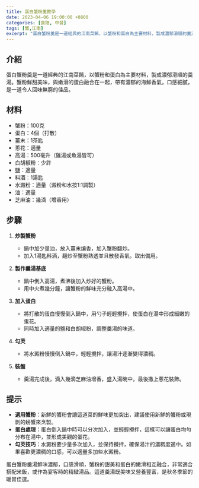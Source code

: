 ```yaml
---
title: 蛋白蟹粉羹教學
date: 2023-04-06 19:00:00 +0800
categories: [食譜, 中餐]
tags: [蟹,江南] 
excerpt: "蛋白蟹粉羹是一道經典的江南菜餚，以蟹粉和蛋白為主要材料，製成濃郁滑順的羹湯。蟹粉鮮甜美味，與嫩滑的蛋白融合在一起，帶有濃郁的海鮮香氣，口感細膩，是一道令人回味無窮的佳品"
---
```


## 介紹
蛋白蟹粉羹是一道經典的江南菜餚，以蟹粉和蛋白為主要材料，製成濃郁滑順的羹湯。蟹粉鮮甜美味，與嫩滑的蛋白融合在一起，帶有濃郁的海鮮香氣，口感細膩，是一道令人回味無窮的佳品。

## 材料
- 蟹粉：100克
- 蛋白：4個（打散）
- 薑末：1茶匙
- 蔥花：適量
- 高湯：500毫升（雞湯或魚湯皆可）
- 白胡椒粉：少許
- 鹽：適量
- 料酒：1湯匙
- 水澱粉：適量（澱粉和水按1:1調製）
- 油：適量
- 芝麻油：幾滴（增香用）

## 步驟

1. **炒製蟹粉**  
   - 鍋中加少量油，放入薑末煸香，加入蟹粉翻炒。
   - 加入1湯匙料酒，翻炒至蟹粉熟透並且散發香氣。取出備用。

2. **製作羹湯基底**  
   - 鍋中倒入高湯，煮沸後加入炒好的蟹粉。
   - 用中火煮幾分鐘，讓蟹粉的鮮味充分融入高湯中。

3. **加入蛋白**  
   - 將打散的蛋白慢慢倒入鍋中，用勺子輕輕攪拌，使蛋白在湯中形成細嫩的蛋花。
   - 同時加入適量的鹽和白胡椒粉，調整羹湯的味道。

4. **勾芡**  
   - 將水澱粉慢慢倒入鍋中，輕輕攪拌，讓湯汁逐漸變得濃稠。

5. **裝盤**  
   - 羹湯完成後，滴入幾滴芝麻油增香，盛入湯碗中，最後撒上蔥花裝飾。

## 提示
- **選用蟹粉**：新鮮的蟹粉會讓這道菜的鮮味更加突出，建議使用新鮮的蟹粉或現剝的螃蟹來烹製。
- **蛋白處理**：蛋白倒入鍋中時可以分次加入，並輕輕攪拌，這樣可以讓蛋白均勻分布在湯中，並形成美觀的蛋花。
- **勾芡技巧**：水澱粉要少量多次加入，並保持攪拌，確保湯汁的濃稠度適中。如果喜歡更濃稠的口感，可以適量多加些水澱粉。

蛋白蟹粉羹湯鮮味濃郁，口感滑順，蟹粉的甜美和蛋白的嫩滑相互融合，非常適合搭配米飯，或作為宴客時的精緻湯品。這道羹湯既美味又營養豐富，是秋冬季節的暖胃佳選。

